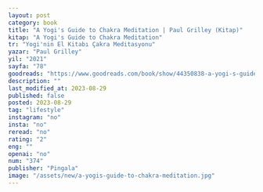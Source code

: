 ```yaml
---
layout: post
category: book
title: "A Yogi's Guide to Chakra Meditation | Paul Grilley (Kitap)"
kitap: "A Yogi's Guide to Chakra Meditation"
tr: "Yogi'nin El Kitabı Çakra Meditasyonu"
yazar: "Paul Grilley"
yil: "2021"
sayfa: "78"
goodreads: "https://www.goodreads.com/book/show/44350838-a-yogi-s-guide-to-chakra-meditation"
description: ""
last_modified_at: 2023-08-29
published: false
posted: 2023-08-29
tag: "lifestyle"
instagram: "no"
insta: "no"
reread: "no"
rating: "2"
eng: ""
openai: "no"
num: "374"
publisher: "Pingala"
image: "/assets/new/a-yogis-guide-to-chakra-meditation.jpg"
---
```

